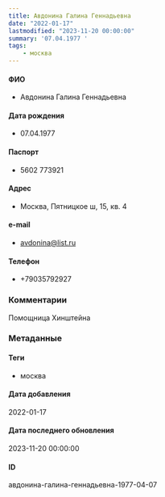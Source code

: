 ```yaml
---
title: Авдонина Галина Геннадьевна
date: "2022-01-17"
lastmodified: "2023-11-20 00:00:00"
summary: '07.04.1977 '
tags: 
    - москва
---
```

<!--# pp1-->
<!--## Фигурант-->
<!--### Личные данные-->
#### ФИО
- Авдонина Галина Геннадьевна
#### Дата рождения
- 07.04.1977
#### Паспорт
- 5602 773921
#### Адрес
- Москва, Пятницкое ш, 15, кв. 4
#### e-mail
- avdonina@list.ru
#### Телефон
- +79035792927
### Комментарии
Помощница Хинштейна
### Метаданные
#### Теги
- москва
#### Дата добавления
2022-01-17
#### Дата последнего обновления
2023-11-20 00:00:00
#### ID
авдонина-галина-геннадьевна-1977-04-07
<!--## END;-->
